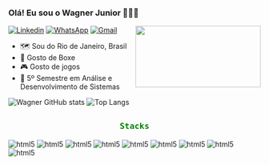 ### Olá! Eu sou o Wagner Junior 👨🏾‍💻
<img align="right" src="https://media4.giphy.com/media/cpAGF6uxLw93uuQNNJ/giphy.gif?cid=6c09b952p5hgnxeb3dx8105kt74wx680hup7a2wppoftyx2x&ep=v1_stickers_related&rid=giphy.gif&ct=s" width="250" height="123" style="max-width: 100%; display: inline-block;" data-target="animated-image.originalImage">

[![Linkedin](https://img.shields.io/badge/LinkedIn-0077B5?style=for-the-badge&logo=linkedin&logoColor=white)](https://www.linkedin.com/in/wagner-junior-874482173/)
[![WhatsApp](https://img.shields.io/badge/WhatsApp-25D366?style=for-the-badge&logo=whatsapp&logoColor=white)](https://api.whatsapp.com/send?phone=5521979147295)
[![Gmail](https://img.shields.io/badge/Gmail-D14836?style=for-the-badge&logo=gmail&logoColor=white)](mailto:wagnerjrcampos@gmail.com)
<ul dir="auto">
<li>🗺️ Sou do Rio de Janeiro, Brasil</li>
<li>🥊 Gosto de Boxe</li>
<li>🎮 Gosto de jogos</li>
<li>📜 5º Semestre em Análise e Desenvolvimento de Sistemas</li>
</ul>

![Wagner GitHub stats](https://github-readme-stats.vercel.app/api?username=wagnerjrcampos&show_icons=true&theme=dark)
![Top Langs](https://github-readme-stats.vercel.app/api/top-langs/?username=anuraghazra&layout=compact)

##

<div style="display: inline_block">
    <h3     style="text-align:center;color: green;font-family: monospace">
    Stacks
    </h3>
    <img align="center" alt="html5" src="https://img.shields.io/badge/JavaScript-F7DF1E?style=for-the-badge&logo=javascript&logoColor=black" />
    <img align="center" alt="html5" src="https://img.shields.io/badge/Node.js-43853D?style=for-the-badge&logo=node.js&logoColor=white" />
    <img align="center" alt="html5" src="https://img.shields.io/badge/React-20232A?style=for-the-badge&logo=react&logoColor=61DAFB" />
    <img align="center" alt="html5" src="https://img.shields.io/badge/Angular-DD0031?style=for-the-badge&logo=angular&logoColor=white" />
     <img align="center" alt="html5" src="https://img.shields.io/badge/TypeScript-007ACC?style=for-the-badge&logo=typescript&logoColor=white" />
     <img align="center" alt="html5" src="https://img.shields.io/badge/MySQL-00000F?style=for-the-badge&logo=mysql&logoColor=white" />
    <img align="center" alt="html5" 
    src="https://img.shields.io/badge/HTML5-E34F26?style=for-the-badge&logo=html5&logoColor=white" />
    <img align="center" alt="html5" src="https://img.shields.io/badge/CSS3-1572B6?style=for-the-badge&logo=css3&logoColor=white" />
    <br>
    <img align="center" alt="html5" src="https://img.shields.io/badge/Bootstrap-563D7C?style=for-the-badge&logo=bootstrap&logoColor=white" />  
</div>

